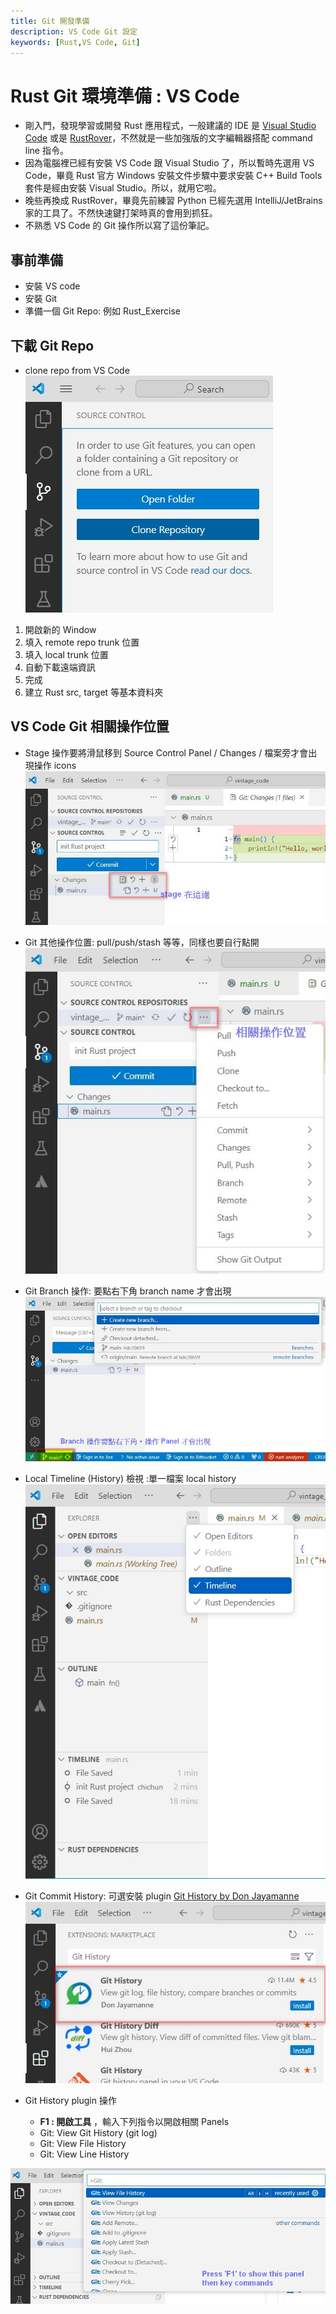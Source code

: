 ```yaml
---
title: Git 開發準備
description: VS Code Git 設定
keywords: [Rust,VS Code, Git]
---
```


# Rust Git 環境準備 : VS Code
* 剛入門，發現學習或開發 Rust 應用程式，一般建議的 IDE 是 [Visual Studio Code](https://code.visualstudio.com/download) 或是 [RustRover](https://www.jetbrains.com/rust/)，不然就是一些加強版的文字編輯器搭配 command line 指令。
* 因為電腦裡已經有安裝 VS Code 跟 Visual Studio 了，所以暫時先選用 VS Code，畢竟 Rust 官方 Windows 安裝文件步驟中要求安裝 C++ Build Tools 套件是經由安裝 Visual Studio。所以，就用它啦。
* 晚些再換成 RustRover，畢竟先前練習 Python 已經先選用 IntelliJ/JetBrains 家的工具了。不然快速鍵打架時真的會用到抓狂。
* 不熟悉 VS Code 的 Git 操作所以寫了這份筆記。


## 事前準備
* 安裝 VS code
* 安裝 Git
* 準備一個 Git Repo: 例如 Rust_Exercise

## 下載 Git Repo
* clone repo from VS Code  
![clone repo from VS Code](/img/rust/insect_totem_net_Git_001.jpg "clone repo from VS Code")
1. 開啟新的 Window
2. 填入 remote repo trunk 位置
3. 填入 local trunk 位置
4. 自動下載遠端資訊
5. 完成
6. 建立 Rust src, target 等基本資料夾

## VS Code Git 相關操作位置
* Stage 操作要將滑鼠移到 Source Control Panel / Changes / 檔案旁才會出現操作 icons   
![Stages 操做](/img/rust/insect_totem_net_Git_002.jpg "VS Code Stage operations")
* Git 其他操作位置: pull/push/stash 等等，同樣也要自行點開  
![Git Operations](/img/rust/insect_totem_net_Git_003.jpg "Git Operations")
* Git Branch 操作: 要點右下角 branch name 才會出現  
![Git Branch Operations](/img/rust/insect_totem_net_Git_005.jpg "Git Branch Operations")
* Local Timeline (History) 檢視 :單一檔案 local history    
![Git File Timeline](/img/rust/insect_totem_net_Git_004.jpg "Git File Timeline")
* Git Commit History: 可選安裝 plugin [Git History by Don Jayamanne](https://marketplace.visualstudio.com/items?itemName=donjayamanne.githistory)  
![Git Commit History](/img/rust/insect_totem_net_Git_006.jpg "Git Commit History")  

* Git History plugin 操作  
    * __F1 : 開啟工具__ ，輸入下列指令以開啟相關 Panels  
    * Git: View Git History (git log)   
    * Git: View File History   
    * Git: View Line History   
    
![Git History Plugin](/img/rust/insect_totem_net_Git_007.jpg "Git History Plugin")


